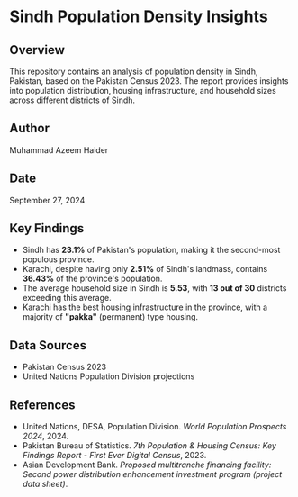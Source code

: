 # Sindh Population Density Insights

## Overview
This repository contains an analysis of population density in Sindh, Pakistan, based on the Pakistan Census 2023. The report provides insights into population distribution, housing infrastructure, and household sizes across different districts of Sindh.

## Author
Muhammad Azeem Haider

## Date
September 27, 2024

## Key Findings
- Sindh has **23.1%** of Pakistan's population, making it the second-most populous province.
- Karachi, despite having only **2.51%** of Sindh's landmass, contains **36.43%** of the province's population.
- The average household size in Sindh is **5.53**, with **13 out of 30** districts exceeding this average.
- Karachi has the best housing infrastructure in the province, with a majority of **"pakka"** (permanent) type housing.

## Data Sources
- Pakistan Census 2023
- United Nations Population Division projections

## References
- United Nations, DESA, Population Division. *World Population Prospects 2024*, 2024.
- Pakistan Bureau of Statistics. *7th Population & Housing Census: Key Findings Report - First Ever Digital Census*, 2023.
- Asian Development Bank. *Proposed multitranche financing facility: Second power distribution enhancement investment program (project data sheet)*.
